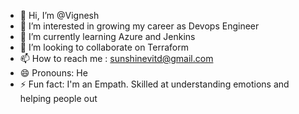 - 👋 Hi, I’m @Vignesh
- 👀 I’m interested in growing my career as Devops Engineer
- 🌱 I’m currently learning Azure and Jenkins
- 💞️ I’m looking to collaborate on Terraform
- 📫 How to reach me : sunshinevitd@gmail.com
- 😄 Pronouns: He
- ⚡ Fun fact: I'm an Empath. Skilled at understanding emotions and helping people out

<!---
vsivarav/vsivarav is a ✨ special ✨ repository because its `README.md` (this file) appears on your GitHub profile.
You can click the Preview link to take a look at your changes.
--->
